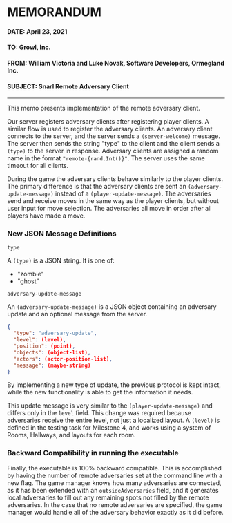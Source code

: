 # MEMORANDUM

#### DATE: April 23, 2021

#### TO: Growl, Inc.

#### FROM: William Victoria and Luke Novak, Software Developers, Ormegland Inc.

#### SUBJECT: Snarl Remote Adversary Client

---

This memo presents implementation of the remote adversary client.

Our server registers adversary clients after registering player clients. A similar flow is used to register the
adversary clients. An adversary client connects to the server, and the server sends a `(server-welcome)` message. The
server then sends the string "type" to the client and the client sends a `(type)` to the server in response. Adversary
clients are assigned a random name in the format `"remote-{rand.Int()}"`. The server uses the same timeout for all
clients.

During the game the adversary clients behave similarly to the player clients. The primary difference is that the
adversary clients are sent an `(adversary-update-message)` instead of a `(player-update-message)`. The adversaries send
and receive moves in the same way as the player clients, but without user input for move selection. The adversaries all
move in order after all players have made a move.

### New JSON Message Definitions

`type`

A `(type)` is a JSON string. It is one of:

- "zombie"
- "ghost"

`adversary-update-message`

An `(adversary-update-message)` is a JSON object containing an adversary update and an optional message from the server.

```json
{
  "type": "adversary-update",
  "level": (level),
  "position": (point),
  "objects": (object-list),
  "actors": (actor-position-list),
  "message": (maybe-string)
}
```

By implementing a new type of update, the previous protocol is kept intact, while the new functionality is able to get
the information it needs.

This update message is very similar to the `(player-update-message)` and differs only in the `level` field. This change
was required because adversaries receive the entire level, not just a localized layout. A `(level)` is defined in
the testing task for Milestone 4, and works using a system of Rooms, Hallways, and layouts for each room.

### Backward Compatibility in running the executable

Finally, the executable is 100% backward compatible. This is accomplished by having the number
of remote adversaries set at the command line with a new flag. The game manager knows how many
adversaries are connected, as it has been extended with an `outsideAdversaries` field, and it
generates local adversaries to fill out any remaining spots not filled by the remote adversaries.
In the case that no remote adversaries are specified, the game manager would handle all of the
adversary behavior exactly as it did before.
